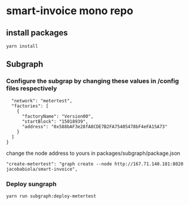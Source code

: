 # smart-invoice mono repo

## install packages

```
yarn install 
```


## Subgraph

### Configure the subgrap by changing these values in /config files respectively 

```
  "network": "metertest",
  "factories": [
    {
      "factoryName": "Version00",
      "startBlock": "15018939",
      "address": "0x588bAF3e28fA8CDE7B2FA75405478bF4eFA15A73"
    }
  ]
}

```

change the node address to yours in packages/subgraph/package.json

```
"create-metertest": "graph create --node http://167.71.140.181:8020 jacobabiola/smart-invoice",
```


### Deploy sungraph 
```
yarn run subgraph:deploy-metertest
```

